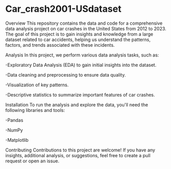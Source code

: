 # Car_crash2001-USdataset

Overview
This repository contains the data and code for a comprehensive data analysis project on car crashes in the United States from 2012 to 2023. The goal of this project is to gain insights and knowledge from a large dataset related to car accidents, helping us understand the patterns, factors, and trends associated with these incidents.

Analysis
In this project, we perform various data analysis tasks, such as:

-Exploratory Data Analysis (EDA) to gain initial insights into the dataset.

-Data cleaning and preprocessing to ensure data quality.

-Visualization of key patterns.

-Descriptive statistics to summarize important features of car crashes.


Installation
To run the analysis and explore the data, you'll need the following libraries and tools:

-Pandas

-NumPy

-Matplotlib

Contributing
Contributions to this project are welcome! If you have any insights, additional analysis, or suggestions, feel free to create a pull request or open an issue.

